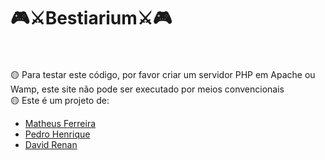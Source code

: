 # 🎮⚔️Bestiarium⚔️🎮
<br/><br/>
🟡 Para testar este código, por favor criar um servidor PHP em Apache ou Wamp, este site não pode ser executado por meios convencionais<br>
🟡 Este é um projeto de:<br>
  * [Matheus Ferreira](https://github.com/MatheusFRocha)
  * [Pedro Henrique](https://github.com/pedrocorrea2002)
  * [David Renan](https://github.com/Renanrj)
